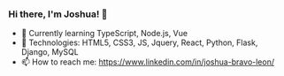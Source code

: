 ### Hi there, I'm Joshua! 👋
- 🌱 Currently learning TypeScript, Node.js, Vue
- 🚀 Technologies: HTML5, CSS3, JS, Jquery, React, Python, Flask, Django, MySQL
- 📫 How to reach me: https://www.linkedin.com/in/joshua-bravo-leon/

